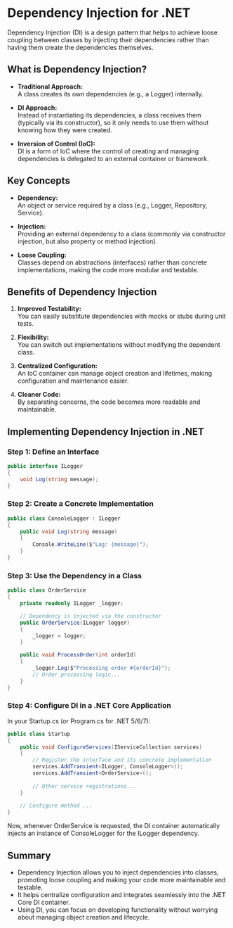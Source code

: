 # Dependency Injection for .NET

Dependency Injection (DI) is a design pattern that helps to achieve loose coupling between classes by injecting their dependencies rather than having them create the dependencies themselves.

## What is Dependency Injection?

- **Traditional Approach:**  
  A class creates its own dependencies (e.g., a Logger) internally.
  
- **DI Approach:**  
  Instead of instantiating its dependencies, a class receives them (typically via its constructor), so it only needs to use them without knowing how they were created.

- **Inversion of Control (IoC):**  
  DI is a form of IoC where the control of creating and managing dependencies is delegated to an external container or framework.

## Key Concepts

- **Dependency:**  
  An object or service required by a class (e.g., Logger, Repository, Service).

- **Injection:**  
  Providing an external dependency to a class (commonly via constructor injection, but also property or method injection).

- **Loose Coupling:**  
  Classes depend on abstractions (interfaces) rather than concrete implementations, making the code more modular and testable.

## Benefits of Dependency Injection

1. **Improved Testability:**  
   You can easily substitute dependencies with mocks or stubs during unit tests.
   
2. **Flexibility:**  
   You can switch out implementations without modifying the dependent class.
   
3. **Centralized Configuration:**  
   An IoC container can manage object creation and lifetimes, making configuration and maintenance easier.
   
4. **Cleaner Code:**  
   By separating concerns, the code becomes more readable and maintainable.

## Implementing Dependency Injection in .NET

### Step 1: Define an Interface

```csharp
public interface ILogger
{
    void Log(string message);
}
```
### Step 2: Create a Concrete Implementation

```csharp
public class ConsoleLogger : ILogger
{
    public void Log(string message)
    {
        Console.WriteLine($"Log: {message}");
    }
}
```

### Step 3: Use the Dependency in a Class

```csharp
public class OrderService
{
    private readonly ILogger _logger;

    // Dependency is injected via the constructor
    public OrderService(ILogger logger)
    {
        _logger = logger;
    }

    public void ProcessOrder(int orderId)
    {
        _logger.Log($"Processing order #{orderId}");
        // Order processing logic...
    }
}
```

### Step 4: Configure DI in a .NET Core Application
In your Startup.cs (or Program.cs for .NET 5/6/7):
```csharp
public class Startup
{
    public void ConfigureServices(IServiceCollection services)
    {
        // Register the interface and its concrete implementation
        services.AddTransient<ILogger, ConsoleLogger>();
        services.AddTransient<OrderService>();
        
        // Other service registrations...
    }
    
    // Configure method ...
}
```

Now, whenever OrderService is requested, the DI container automatically injects an instance of ConsoleLogger for the ILogger dependency.

## Summary
-	Dependency Injection allows you to inject dependencies into classes, promoting loose coupling and making your code more maintainable and testable.
-	It helps centralize configuration and integrates seamlessly into the .NET Core DI container.
-	Using DI, you can focus on developing functionality without worrying about managing object creation and lifecycle.
